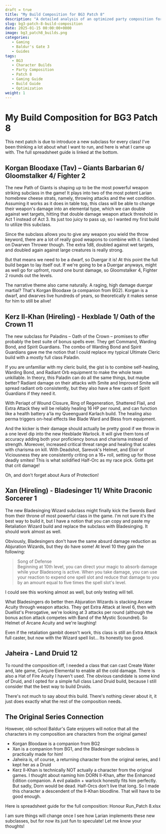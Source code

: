 ```yaml
---
draft = true
title: "My Build Composition for BG3 Patch 8"
description: "A detailed analysis of an optimized party composition for Baldur's Gate 3 Patch 8, featuring Giants Barbarian, Crown Paladin, Bladesinger Wizard, and Land Druid builds with connections to the original Baldur's Gate series"
slug: bg3-patch-8-build-composition
date: 2025-01-15 00:00:00+0000
image: bg3_patch8_builds.png
categories:
   - Gaming
   - Baldur's Gate 3
   - Guides
tags:
   - BG3
   - Character Builds
   - Party Composition
   - Patch 8
   - Gaming Guide
   - Build Guide
   - Optimization
weight: 1
---
```


# My Build Composition for BG3 Patch 8

This next patch is due to introduce a new subclass for every class! I've been thinking a lot about what I want to run, and here is what I came up with. The full spreadsheet guide is linked at the bottom.

## Korgan Bloodaxe (Tav) – Giants Barbarian 6/ Gloomstalker 4/ Fighter 2

The new Path of Giants is shaping up to be the most powerful weapon striking subclass in the game! It plays into two of the most potent Larian homebrew cheese strats, namely, throwing attacks and the wet condition. Assuming it works as it does in table top, this class will be able to change their weapon's damage into an elemental type, which we can double against wet targets, hitting that double damage weapon attack threshold in Act 1 instead of Act 3. Its just too juicy to pass up, so I wanted my first build to utilize this subclass. 

Since the subclass allows you to give any weapon you wield the throw keyword, there are a lot of really good weapons to combine with it. I landed on Dwarven Thrower though. The extra 1d8, doubled against wet targets, and doubled again against large creatures is really strong. 

But that means we need to be a dwarf, so Duergar it is! At this point the full build began to lay itself out. If we're going to be a Duergar anyways, might as well go for upfront, round one burst damage, so Gloomstalker 4, Fighter 2 rounds out the levels. 

The narrative theme also came naturally. A raging, high damage duergar martial? That's Korgan Bloodaxe (a companion from BG2). Korgan is a dwarf, and dwarves live hundreds of years, so theoretically it makes sense for him to still be alive!

## Kerz Il-Khan (Hireling) - Hexblade 1/ Oath of the Crown 11

The new subclass for Paladins – Oath of the Crown – promises to offer probably the best suite of bonus spells ever. They get Command, Warding Bond, and Spirit Guardians. The combo of Warding Bond and Spirit Guardians gave me the notion that I could replace my typical Ultimate Cleric build with a mostly full class Paladin. 

If you are unfamiliar with my cleric build, the gist is to combine self-healing, Warding Bond, and Radiant Orb equipment to make the whole team unkillable. In theory, this Paladin can do all the same things, but maybe better? Radiant damage on their attacks with Smite and Improved Smite will spread radiant orb consistently, but they also have a few casts of Spirit Guardians if they need it. 

With Periapt of Wound Closure, Ring of Regeneration, Shattered Flail, and Extra Attack they will be reliably healing 16 HP per round, and can function like a health battery a'la my Queenguard Karlach build. The healing also perma triggers on-heal effects like Blade Ward and Bless from equipment.

And the kicker is their damage should actually be pretty good if we throw in a one level dip into the new Hexblade Warlock. It will give them tons of accuracy adding both your proficiency bonus and charisma instead of strength. Moreover, increased critical threat range and healing that scales with charisma on kill. With Deadshot, Sarevok's Helmet, and Elixir of Viciousness they are consistently criting on a 16+ roll, setting up for those deadly smites! This is what solidified Half-Orc as my race pick. Gotta get that crit damage!

Oh, and don't forget about Aura of Protection!

## Xan (Hireling) - Bladesinger 11/ White Draconic Sorcerer 1 

The new Bladesinging Wizard subclass might finally kick the Swords Bard from their throne of most powerful class in the game. I'm not sure it's the best way to build it, but I have a notion that you can copy and paste my Retaliation Wizard build and replace the subclass with Bladesinging. It should work almost as well. 

Obviously, Bladesingers don't have the same absurd damage reduction as Abjuration Wizards, but they do have some! At level 10 they gain the following:

> Song of Defense  
> Beginning at 10th level, you can direct your magic to absorb damage while your Bladesong is active. When you take damage, you can use your reaction to expend one spell slot and reduce that damage to you by an amount equal to five times the spell slot's level.

I could see this working almost as well, but only testing will tell. 

What Bladesingers do better then Abjuration Wizards is stacking Arcane Acuity through weapon attacks. They get Extra Attack at level 6, then with Duellist's Prerogative, we're looking at 3 attacks per round (although the bonus action attack competes with Band of the Mystic Scoundrel). So Helmet of Arcane Acuity and we're laughing!

Even if the retaliation gambit doesn't work, this class is still an Extra Attack full caster, but now with the Wizard spell list... Its honestly too good. 

## Jaheira - Land Druid 12

To round the composition off, I needed a class that can cast Create Water and, late game, Conjure Elemental to enable all the cold damage. There is also a Hat of Fire Acuity I haven't used. The obvious candidate is some kind of Druid, and I opted for a simple full class Land Druid build, because I still consider that the best way to build Druids. 

There's not much to say about this build. There's nothing clever about it, it just does exactly what the rest of the composition needs. 

## The Original Series Connection

However, old-school Baldur's Gate enjoyers will notice that all the characters in my composition are characters from the original games!

* Korgan Bloodaxe is a companion from BG2
* Xan is a companion from BG1, and the Bladesinger subclass is practically made for him!
* Jaheira is, of course, a returning character from the original series, and I kept her as a Druid
* Kerz Il-Khan is technically NOT actually a character from the original games. I thought about naming him DORN Il-Khan, after the Enhanced Edition companion. A evil paladin + warlock honestly fits him perfectly. But sadly, Dorn would be dead. Half-Orcs don't live that long. So I made this character a descendent of the Il-Khan bloodline. That will have to be good enough.

Here is spreadsheet guide for the full composition: Honour Run_Patch 8.xlsx

I am sure things will change once I see how Larian implements these new subclasses, but for now its just fun to speculate! Let me know your thoughts!